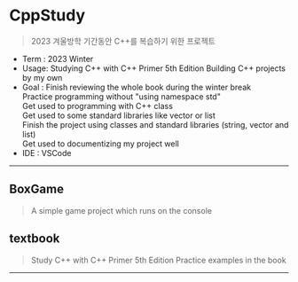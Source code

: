 # CppStudy

> 2023 겨울방학 기간동안 C++를 복습하기 위한 프로젝트

- Term : 2023 Winter
- Usage: Studying C++ with C++ Primer 5th Edition
         Building C++ projects by my own
- Goal : Finish reviewing the whole book during the winter break  
         Practice programming without "using namespace std"  
         Get used to programming with C++ class  
         Get used to some standard libraries like vector or list  
         Finish the project using classes and standard libraries
          (string, vector and list)  
         Get used to documentizing my project well  
- IDE  : VSCode

* * *
## BoxGame
> A simple game project which runs on the console

## textbook
> Study C++ with C++ Primer 5th Edition
> Practice examples in the book

* * *